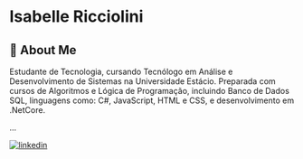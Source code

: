 # Isabelle Ricciolini

## 🚀 About Me
Estudante de Tecnologia, cursando Tecnólogo em 
Análise e Desenvolvimento de Sistemas na Universidade
 Estácio. Preparada com cursos de Algoritmos e Lógica
 de Programação, incluindo Banco de Dados SQL, linguagens
 como: C#, JavaScript, HTML e CSS, e desenvolvimento em
  .NetCore.


...

  [![linkedin](https://img.shields.io/badge/linkedin-0A66C2?style=for-the-badge&logo=linkedin&logoColor=white)](https://www.linkedin.com/in/isabelle-vasconcelos-ricciolini-9b633515b/)